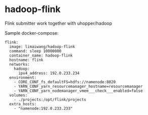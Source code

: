 # hadoop-flink
Flink submitter work together with uhopper/hadoop

Sample docker-compose:


    flink:
      image: limaiwang/hadoop-flink
      command: sleep 10000000
      container_name: hadoop-flink
      hostname: flink
      networks:
        hadoop:
          ipv4_address: 192.0.233.234
      environment:
        - CORE_CONF_fs_defaultFS=hdfs://namenode:8020
        - YARN_CONF_yarn_resourcemanager_hostname=resourcemanager
        - YARN_CONF_yarn_nodemanager_vmem___check___enabled=false
      volumes:
        - ./projects:/opt/flink/projects
      extra_hosts:
        - "namenode:192.0.233.233"